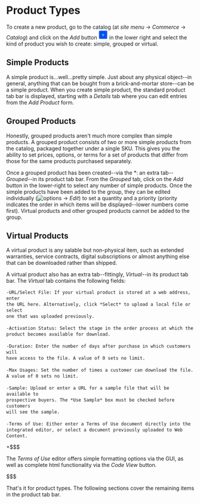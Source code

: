 # Product Types

To create a new product, go to the catalog (at *site menu* &rarr; *Commerce*
&rarr; *Catalog*) and click on the *Add* button
![Add](../../../../images/icon-add.png) in the lower right and select the kind
of product you wish to create: simple, grouped or virtual.

## Simple Products

A simple product is...well...pretty simple. Just about any physical object--in
general, anything that can be bought from a brick-and-mortar store--can be
a simple product. When you create simple product, the standard product tab bar
is displayed, starting with a *Details* tab where you can edit entries from
the *Add Product* form.

## Grouped Products

Honestly, grouped products aren't much more complex than simple products.
A grouped product consists of two or more simple products from the catalog,
packaged together under a single SKU. This gives you the ability to set prices,
options, or terms for a set of products that differ from those for the same
products purchased separately.

Once a grouped product has been created--via the *: an extra tab--*Grouped*--in
its product tab bar. From the *Grouped* tab, click on the *Add* button in the
lower-right to select any number of simple products. Once the simple products
have been added to the group, they can be edited individually
(![options](../../../images/icon-options.png) &rarr; *Edit*) to set a quantity
and a priority (priority indicates the order in which items will be
displayed--lower numbers come first). Virtual products and other grouped
products cannot be added to the group.

## Virtual Products

A virtual product is any salable but non-physical item, such as extended
warranties, service contracts, digital subscriptions or almost anything else
that can be downloaded rather than shipped.

A virtual product also has an extra tab--fittingly, *Virtual*--in its product
tab bar. The *Virtual* tab contains the following fields:

    -URL/Select File: If your virtual product is stored at a web address, enter
    the URL here. Alternatively, click *Select* to upload a local file or select
    one that was uploaded previously.

    -Activation Status: Select the stage in the order process at which the
    product becomes available for download.

    -Duration: Enter the number of days after purchase in which customers will
    have access to the file. A value of 0 sets no limit.

    -Max Usages: Set the number of times a customer can download the file.
    A value of 0 sets no limit.

    -Sample: Upload or enter a URL for a sample file that will be available to
    prospective buyers. The *Use Sample* box must be checked before customers
    will see the sample.

    -Terms of Use: Either enter a Terms of Use document directly into the
    integrated editor, or select a document previously uploaded to Web Content.

+$$$

The *Terms of Use* editor offers simple formatting options via the GUI, as well
as complete html functionality via the *Code View* button.

$$$

That's it for product types. The following sections cover the remaining items in
the product tab bar.
